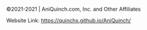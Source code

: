 ©2021-2021 | AniQuinch.com, Inc. and Other Affiliates

Website Link: https://quinchx.github.io/AniQuinch/
